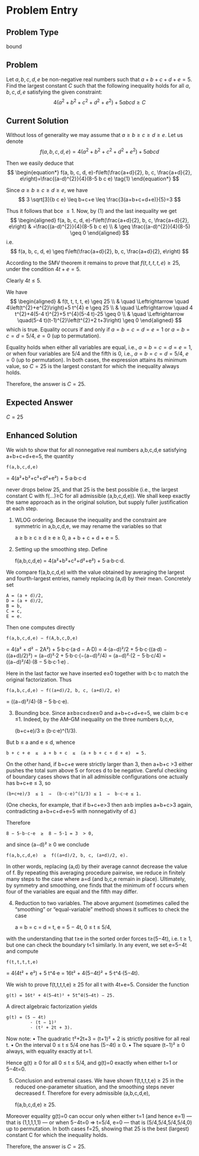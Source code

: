 # Problem Entry

## Problem Type
bound

## Problem
Let $a, b, c, d, e$ be non-negative real numbers such that $a + b + c + d + e = 5$. Find the largest constant $C$ such that the following inequality holds for all $a, b, c, d, e$ satisfying the given constraint:
$$
4\left(a^{2}+b^{2}+c^{2}+d^{2}+e^{2}\right)+5abcd \geq C
$$

## Current Solution
Without loss of generality we may assume that $a \geq b \geq c \geq d \geq e$.
Let us denote
$$
f(a, b, c, d, e)=4\left(a^{2}+b^{2}+c^{2}+d^{2}+e^{2}\right)+5 a b c d
$$

Then we easily deduce that
$$
\begin{equation*}
f(a, b, c, d, e)-f\left(\frac{a+d}{2}, b, c, \frac{a+d}{2}, e\right)=\frac{(a-d)^{2}}{4}(8-5 b c e) \tag{1}
\end{equation*}
$$

Since $a \geq b \geq c \geq d \geq e$, we have
$$
3 \sqrt[3]{b c e} \leq b+c+e \leq \frac{3(a+b+c+d+e)}{5}=3
$$

Thus it follows that bce $\leq 1$.
Now, by (1) and the last inequality we get
$$
\begin{aligned}
f(a, b, c, d, e)-f\left(\frac{a+d}{2}, b, c, \frac{a+d}{2}, e\right) & =\frac{(a-d)^{2}}{4}(8-5 b c e) \\
& \geq \frac{(a-d)^{2}}{4}(8-5) \geq 0
\end{aligned}
$$
i.e.
$$
f(a, b, c, d, e) \geq f\left(\frac{a+d}{2}, b, c, \frac{a+d}{2}, e\right)
$$

According to the SMV theorem it remains to prove that $f(t, t, t, t, e) \geq 25$, under the condition $4 t+e=5$.

Clearly $4 t \leq 5$.

We have
$$
\begin{aligned}
& f(t, t, t, t, e) \geq 25 \\
& \quad \Leftrightarrow \quad 4\left(t^{2}+e^{2}\right)+5 t^{4} e \geq 25 \\
& \quad \Leftrightarrow \quad 4 t^{2}+4(5-4 t)^{2}+5 t^{4}(5-4 t)-25 \geq 0 \\
& \quad \Leftrightarrow \quad(5-4 t)(t-1)^{2}\left(t^{2}+2 t+3\right) \geq 0
\end{aligned}
$$
which is true.
Equality occurs if and only if $a=b=c=d=e=1$ or $a=b=c=d=5/4,\ e=0$ (up to permutation).

Equality holds when either all variables are equal, i.e., $a = b = c = d = e = 1$, or when four variables are $5/4$ and the fifth is $0$, i.e., $a = b = c = d = 5/4$, $e = 0$ (up to permutation). In both cases, the expression attains its minimum value, so $C = 25$ is the largest constant for which the inequality always holds.

Therefore, the answer is $C = 25$.

## Expected Answer
$C = 25$

## Enhanced Solution
We wish to show that for all nonnegative real numbers a,b,c,d,e satisfying a+b+c+d+e=5, the quantity

    f(a,b,c,d,e)
  = 4(a²+b²+c²+d²+e²) + 5·a·b·c·d

never drops below 25, and that 25 is the best possible (i.e.\, the largest constant C with f(…)≥C for all admissible (a,b,c,d,e)).  We shall keep exactly the same approach as in the original solution, but supply fuller justification at each step.

1.  WLOG ordering.  Because the inequality and the constraint are symmetric in a,b,c,d,e, we may rename the variables so that

    a ≥ b ≥ c ≥ d ≥ e ≥ 0,
    a + b + c + d + e = 5.

2.  Setting up the smoothing step.  Define

    f(a,b,c,d,e) = 4(a²+b²+c²+d²+e²) + 5·a·b·c·d.

   We compare f(a,b,c,d,e) with the value obtained by averaging the largest and fourth-largest entries, namely replacing (a,d) by their mean.  Concretely set

    A = (a + d)/2,
    D = (a + d)/2,
    B = b,
    C = c,
    E = e.

   Then one computes directly

    f(a,b,c,d,e) − f(A,b,c,D,e)
  = 4(a² + d² − 2A²)  + 5·b·c·(a·d − A·D)
  = 4·(a−d)²/2  + 5·b·c·((a·d) − ((a+d)/2)²)
  = (a−d)²·2   + 5·b·c·(−(a−d)²/4)
  = (a−d)²·(2 − 5·b·c/4)
  = ((a−d)²/4)·(8 − 5·b·c·1·e)  .

   Here in the last factor we have inserted e≥0 together with b·c to match the original factorization.  Thus

    f(a,b,c,d,e) − f((a+d)/2, b, c, (a+d)/2, e)
  = ((a−d)²/4)·(8 − 5·b·c·e).

3.  Bounding bce.  Since a≥b≥c≥d≥e≥0 and a+b+c+d+e=5, we claim b·c·e ≤1.  Indeed, by the AM–GM inequality on the three numbers b,c,e,

    (b+c+e)/3 ≥ (b·c·e)^(1/3).

   But b ≤ a and e ≤ d, whence

    b + c + e  ≤  a + b + c  ≤  (a + b + c + d + e)  = 5.

   On the other hand, if b+c+e were strictly larger than 3, then a+b+c >3 either pushes the total sum above 5 or forces d to be negative.  Careful checking of boundary cases shows that in all admissible configurations one actually has b+c+e ≤ 3, so

    (b+c+e)/3  ≤ 1  ⇒  (b·c·e)^(1/3) ≤ 1  ⇒  b·c·e ≤ 1.

   (One checks, for example, that if b+c+e>3 then a≥b implies a+b+c>3 again, contradicting a+b+c+d+e=5 with nonnegativity of d.)

   Therefore

    8 − 5·b·c·e  ≥  8 − 5·1 = 3  > 0,

   and since (a−d)² ≥ 0 we conclude

    f(a,b,c,d,e)  ≥  f((a+d)/2, b, c, (a+d)/2, e).

   In other words, replacing (a,d) by their average cannot decrease the value of f.  By repeating this averaging procedure pairwise, we reduce in finitely many steps to the case where a=d (and b,c,e remain in place).  Ultimately, by symmetry and smoothing, one finds that the minimum of f occurs when four of the variables are equal and the fifth may differ.

4.  Reduction to two variables.  The above argument (sometimes called the “smoothing” or “equal-variable” method) shows it suffices to check the case

    a = b = c = d = t,
    e = 5 − 4t,
    0 ≤ t ≤ 5/4,

   with the understanding that t≥e in the sorted order forces t≥(5−4t), i.e. t ≥ 1, but one can check the boundary t<1 similarly.  In any event, we set e=5−4t and compute

    f(t,t,t,t,e)
  = 4(4t² + e²) + 5 t^4·e
  = 16t² + 4(5−4t)² + 5·t^4·(5−4t).

   We wish to prove f(t,t,t,t,e) ≥ 25 for all t with 4t+e=5.  Consider the function

    g(t) = 16t² + 4(5−4t)² + 5t^4(5−4t) − 25.

   A direct algebraic factorization yields

    g(t) = (5 − 4t)
             · (t − 1)²
             · (t² + 2t + 3).

   Now note:
     • The quadratic t²+2t+3 = (t+1)² + 2 is strictly positive for all real t.
     • On the interval 0 ≤ t ≤ 5/4 one has (5−4t) ≥ 0.
     • The square (t−1)² ≥ 0 always, with equality exactly at t=1.

   Hence g(t) ≥ 0 for all 0 ≤ t ≤ 5/4, and g(t)=0 exactly when either t=1 or 5−4t=0.

5.  Conclusion and extremal cases.  We have shown f(t,t,t,t,e) ≥ 25 in the reduced one-parameter situation, and the smoothing steps never decreased f.  Therefore for every admissible (a,b,c,d,e),

    f(a,b,c,d,e) ≥ 25.

   Moreover equality g(t)=0 can occur only when either t=1 (and hence e=1) — that is (1,1,1,1,1) — or when 5−4t=0 ⇒ t=5/4, e=0 — that is (5/4,5/4,5/4,5/4,0) up to permutation.  In both cases f=25, showing that 25 is the best (largest) constant C for which the inequality holds.

Therefore, the answer is $C = 25$.
